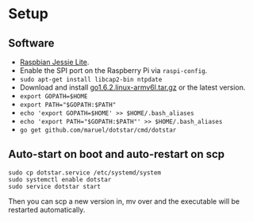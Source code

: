 # Setup

## Software

- [Raspbian Jessie Lite](https://www.raspberrypi.org/downloads/raspbian/).
- Enable the SPI port on the Raspberry Pi via `raspi-config`.
- `sudo apt-get install libcap2-bin ntpdate`
- Download and install [go1.6.2.linux-armv6l.tar.gz](https://golang.org/dl/) or
  the latest version.
- `export GOPATH=$HOME`
- `export PATH="$GOPATH:$PATH"`
- `echo 'export GOPATH=$HOME' >> $HOME/.bash_aliases`
- `echo 'export PATH="$GOPATH:$PATH"' >> $HOME/.bash_aliases`
- `go get github.com/maruel/dotstar/cmd/dotstar`


## Auto-start on boot and auto-restart on scp

    sudo cp dotstar.service /etc/systemd/system
    sudo systemctl enable dotstar
    sudo service dotstar start

Then you can scp a new version in, mv over and the executable will be restarted
automatically.
